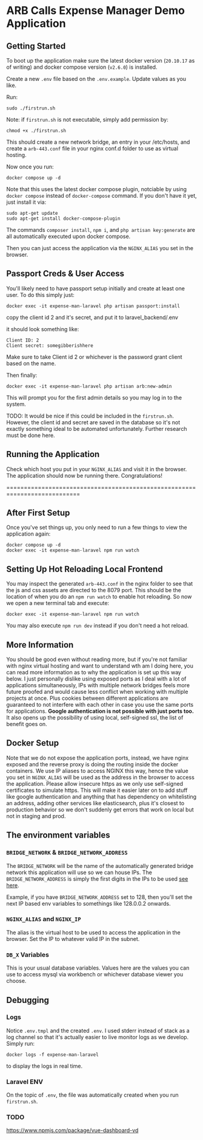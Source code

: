 # ARB Calls Expense Manager Demo Application

## Getting Started

To boot up the application make sure the latest docker version (`20.10.17` as of writing) and docker compose version (`v2.6.0`) is installed.

Create a new `.env` file based on the `.env.example`. Update values as you like.

Run: 

```
sudo ./firstrun.sh
```

Note: if `firstrun.sh` is not executable, simply add permission by:

```
chmod +x ./firstrun.sh
```

This should create a new network bridge, an entry in your /etc/hosts, and create a `arb-443.conf` file in your nginx conf.d folder to use as virtual hosting.

Now once you run:

```
docker compose up -d
```

Note that this uses the latest docker compose plugin, notciable by using `docker compose` instead of `docker-compose` command. If you don't have it yet, just install it via:

```
sudo apt-get update
sudo apt-get install docker-compose-plugin
```

The commands `composer install`, `npm i`, and `php artisan key:generate` are all automatically executed upon docker compose.

Then you can just access the application via the `NGINX_ALIAS` you set in the browser.

## Passport Creds & User Access

You'll likely need to have passport setup initially and create at least one user. To do this simply just:

```
docker exec -it expense-man-laravel php artisan passport:install
```

copy the client id 2 and it's secret, and put it to laravel_backend/.env

it should look something like:

```
Client ID: 2
Client secret: somegibberishhere
```

Make sure to take Client id 2 or whichever is the password grant client based on the name.

Then finally:

```
docker exec -it expense-man-laravel php artisan arb:new-admin
```

This will prompt you for the first admin details so you may log in to the system.

TODO: It would be nice if this could be included in the `firstrun.sh`. However, the client id and secret are saved in the database so it's not exactly something ideal to be automated unfortunately. Further research must be done here.

## Running the Application

Check which host you put in your `NGINX_ALIAS` and visit it in the browser. The application should now be running there. Congratulations!

===========================================================================

## After First Setup

Once you've set things up, you only need to run a few things to view the application again:

```
docker compose up -d
docker exec -it expense-man-laravel npm run watch
```

## Setting Up Hot Reloading Local Frontend

You may inspect the generated `arb-443.conf` in the nginx folder to see that the js and css assets are directed to the 8079 port. This should be the location of when you do an `npm run watch` to enable hot reloading. So now we open a new terminal tab and execute:

```
docker exec -it expense-man-laravel npm run watch
```

You may also execute `npm run dev` instead if you don't need a hot reload.

## More Information

You should be good even without reading more, but if you're not familiar with nginx virtual hosting and want to understand wth am I doing here, you can read more information as to why the application is set up this way below. I just personally dislike using exposed ports as I deal with a lot of applications simultaneously, IPs with multiple network bridges feels more future proofed and would cause less conflict when working with multiple projects at once. Plus cookies between different applications are guaranteed to not interfere with each other in case you use the same ports for applications. **Google authentication is not possible with just ports too.** It also opens up the possibility of using local, self-signed ssl, the list of benefit goes on.

## Docker Setup

Note that we do not expose the application ports, instead, we have nginx exposed and the reverse proxy is doing the routing inside the docker containers. We use IP aliases to access NGINX this way, hence the value you set in `NGINX_ALIAS` will be used as the address in the browser to access the application. Please allow insecure https as we only use self-signed certificates to simulate https. This will make it easier later on to add stuff like google authentication and anything that has dependency on whitelisting an address, adding other services like elasticsearch, plus it's closest to production behavior so we don't suddenly get errors that work on local but not in staging and prod.

## The environment variables

### `BRIDGE_NETWORK` & `BRIDGE_NETWORK_ADDRESS`

The `BRIDGE_NETWORK` will be the name of the automatically generated bridge network this application will use so we can house IPs. The `BRIDGE_NETWORK_ADDRESS` is simply the first digits in the IPs to be used [see here](https://www.informit.com/articles/article.aspx?p=433329&seqNum=5).

Example, if you have `BRIDGE_NETWORK_ADDRESS` set to 128, then you'll set the next IP based env variables to somethings like 128.0.0.2 onwards.


### `NGINX_ALIAS` and `NGINX_IP`

The alias is the virtual host to be used to access the application in the browser. Set the IP to whatever valid IP in the subnet.

### `DB_X` Variables

This is your usual database variables. Values here are the values you can use to access mysql via workbench or whichever database viewer you choose.

## Debugging

### Logs

Notice `.env.tmpl` and the created `.env`. I used stderr instead of stack as a log channel so that it's actually easier to live monitor logs as we develop. Simply run:

```
docker logs -f expense-man-laravel
```

to display the logs in real time.

### Laravel ENV

On the topic of `.env`, the file was automatically created when you run `firstrun.sh`.

### TODO

https://www.npmjs.com/package/vue-dashboard-vd